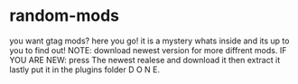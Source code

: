 # random-mods
you want gtag mods? here you go!
       it is a mystery whats inside and its up to you to find out!
      NOTE: download newest version for more diffrent mods.
               IF YOU ARE NEW: press The newest realese and download it then extract it lastly put it in the plugins folder D O N E.

